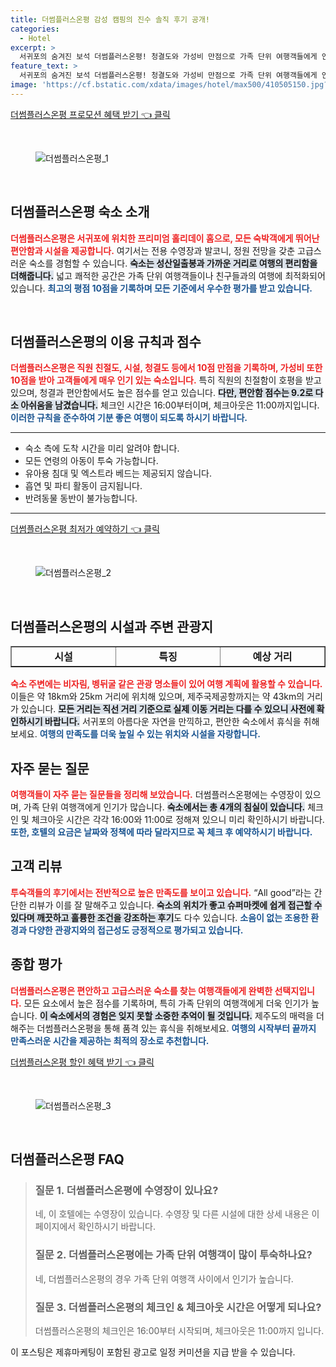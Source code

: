 ```yaml
---
title: 더썸플러스온평 감성 캠핑의 진수 솔직 후기 공개!
categories:
  - Hotel
excerpt: >
  서귀포의 숨겨진 보석 더썸플러스온평! 청결도와 가성비 만점으로 가족 단위 여행객들에게 인기 극치! 전용 수영장에서 편안한 휴식을 즐기고 인근 명소 탐방도 놓치지 마세요!
feature_text: >
  서귀포의 숨겨진 보석 더썸플러스온평! 청결도와 가성비 만점으로 가족 단위 여행객들에게 인기 극치! 전용 수영장에서 편안한 휴식을 즐기고 인근 명소 탐방도 놓치지 마세요!
image: 'https://cf.bstatic.com/xdata/images/hotel/max500/410505150.jpg?k=80c73f4503853c481df54fe7295746a7c014c331ef63091825e4af8da1282409&o=&hp=1'
---
```


<p><a class="modoo-button" href="https://tinyurl.com/27mk7djc" rel="nofollow noopener">더썸플러스온평 프로모션 혜택 받기 👈 클릭</a></p><br/>
<figure class="image"><img alt="더썸플러스온평_1" src="https://cf.bstatic.com/xdata/images/hotel/max1024x768/410505118.jpg?k=b985b2d649600421a8b3a99c7b20d36a63e343c2c4d628a7c649aaa37b8e5370&amp;o=&amp;hp=1"/></figure><br/>

<h2 data-ke-size="size26" id="더썸플러스온평_숙소_소개">더썸플러스온평 숙소 소개</h2>
<p data-ke-size="size16"><b><span style="color: #ee2323;">더썸플러스온평은 서귀포에 위치한 프리미엄 홀리데이 홈으로, 모든 숙박객에게 뛰어난 편안함과 시설을 제공합니다.</span></b> 여기서는 전용 수영장과 발코니, 정원 전망을 갖춘 고급스러운 숙소를 경험할 수 있습니다. <b><span style="background-color: #21538527;">숙소는 성산일출봉과 가까운 거리로 여행의 편리함을 더해줍니다.</span></b> 넓고 쾌적한 공간은 가족 단위 여행객들이나 친구들과의 여행에 최적화되어 있습니다. <b><span style="color: #1a5490;">최고의 평점 10점을 기록하며 모든 기준에서 우수한 평가를 받고 있습니다.</span></b></p>
<p data-ke-size="size16"> </p>
<h2 data-ke-size="size23" id="더썸플러스온평의_이용규칙과점수">더썸플러스온평의 이용 규칙과 점수</h2>
<p data-ke-size="size16"><b><span style="color: #ee2323;">더썸플러스온평은 직원 친절도, 시설, 청결도 등에서 10점 만점을 기록하며, 가성비 또한 10점을 받아 고객들에게 매우 인기 있는 숙소입니다.</span></b> 특히 직원의 친절함이 호평을 받고 있으며, 청결과 편안함에서도 높은 점수를 얻고 있습니다. <b><span style="background-color: #21538527;">다만, 편안함 점수는 9.2로 다소 아쉬움을 남겼습니다.</span></b> 체크인 시간은 16:00부터이며, 체크아웃은 11:00까지입니다. <b><span style="color: #1a5490;">이러한 규칙을 준수하여 기분 좋은 여행이 되도록 하시기 바랍니다.</span></b></p>
<hr contenteditable="false" data-ke-style="style5" data-ke-type="horizontalRule"/>
<ul data-ke-list-type="disc" style="list-style-type: disc;">
<li>숙소 측에 도착 시간을 미리 알려야 합니다.</li>
<li>모든 연령의 아동이 투숙 가능합니다.</li>
<li>유아용 침대 및 엑스트라 베드는 제공되지 않습니다.</li>
<li>흡연 및 파티 활동이 금지됩니다.</li>
<li>반려동물 동반이 불가능합니다.</li>
</ul>
<hr contenteditable="false" data-ke-style="style5" data-ke-type="horizontalRule"/>
<p><a class="modoo-button" href="https://tinyurl.com/27mk7djc" rel="nofollow noopener">더썸플러스온평 최저가 예약하기 👈 클릭</a></p><br/>
<figure class="image"><img alt="더썸플러스온평_2" src="https://cf.bstatic.com/xdata/images/hotel/max500/410505150.jpg?k=80c73f4503853c481df54fe7295746a7c014c331ef63091825e4af8da1282409&amp;o=&amp;hp=1"/></figure><br/>
<h2 data-ke-size="size23" id="더썸플러스온평의_시설과_주변관광지">더썸플러스온평의 시설과 주변 관광지</h2>
<table border="1" data-ke-align="alignLeft" data-ke-style="style16" style="border-collapse: collapse; width: 100%; height: 34px;">
<tbody>
<tr style="height: 17px;">
<td style="width: 33.3333%; text-align: center; height: 17px;"><b>시설</b></td>
<td style="width: 33.3333%; text-align: center; height: 17px;"><b>특징</b></td>
<td style="width: 33.3333%; text-align: center; height: 17px;"><b>예상 거리</b></td>
</tr>
<tr style="height: 17px;">
<td style="width: 33.3333%; text-align: center; height: 17px;">전용 수영장</td>
<td style="width: 33.3333%; text-align: center; height: 17px;">개인적인 공간에서의 수영 가능</td>
<td style="width: 33.3333%; text-align: center; height: 17px;">숙소 내</td>
</tr>
<tr>
<td style="width: 33.3333%; text-align: center;">테라스</td>
<td style="width: 33.3333%; text-align: center;">환상적인 전망 제공</td>
<td style="width: 33.3333%; text-align: center;">숙소 내</td>
</tr>
<tr>
<td style="width: 33.3333%; text-align: center;">주방 시설</td>
<td style="width: 33.3333%; text-align: center;">냉장고, 전자레인지 포함</td>
<td style="width: 33.3333%; text-align: center;">숙소 내</td>
</tr>
<tr>
<td style="width: 33.3333%; text-align: center;">주차장</td>
<td style="width: 33.3333%; text-align: center;">무료 전용 주차 가능</td>
<td style="width: 33.3333%; text-align: center;">숙소 내</td>
</tr>
</tbody>
</table>
<p data-ke-size="size16"><b><span style="color: #ee2323;">숙소 주변에는 비자림, 벵뒤굴 같은 관광 명소들이 있어 여행 계획에 활용할 수 있습니다.</span></b> 이들은 약 18km와 25km 거리에 위치해 있으며, 제주국제공항까지는 약 43km의 거리가 있습니다. <b><span style="background-color: #21538527;">모든 거리는 직선 거리 기준으로 실제 이동 거리는 다를 수 있으니 사전에 확인하시기 바랍니다.</span></b> 서귀포의 아름다운 자연을 만끽하고, 편안한 숙소에서 휴식을 취해보세요. <b><span style="color: #1a5490;">여행의 만족도를 더욱 높일 수 있는 위치와 시설을 자랑합니다.</span></b></p>
<h2 data-ke-size="size26" id="자주_묻는_질문">자주 묻는 질문</h2>
<p data-ke-size="size16"><b><span style="color: #ee2323;">여행객들이 자주 묻는 질문들을 정리해 보았습니다.</span></b> 더썸플러스온평에는 수영장이 있으며, 가족 단위 여행객에게 인기가 많습니다. <b><span style="background-color: #21538527;">숙소에서는 총 4개의 침실이 있습니다.</span></b> 체크인 및 체크아웃 시간은 각각 16:00와 11:00로 정해져 있으니 미리 확인하시기 바랍니다. <b><span style="color: #1a5490;">또한, 호텔의 요금은 날짜와 정책에 따라 달라지므로 꼭 체크 후 예약하시기 바랍니다.</span></b></p>
<h2 data-ke-size="size23" id="고객_리뷰">고객 리뷰</h2>
<p data-ke-size="size16"><b><span style="color: #ee2323;">투숙객들의 후기에서는 전반적으로 높은 만족도를 보이고 있습니다.</span></b> “All good”라는 간단한 리뷰가 이를 잘 말해주고 있습니다. <b><span style="background-color: #21538527;">숙소의 위치가 좋고 슈퍼마켓에 쉽게 접근할 수 있다며 깨끗하고 훌륭한 조건을 강조하는 후기</span></b>도 다수 있습니다. <b><span style="color: #1a5490;">소음이 없는 조용한 환경과 다양한 관광지와의 접근성도 긍정적으로 평가되고 있습니다.</span></b></p>
<h2 data-ke-size="size26" id="종합_평가">종합 평가</h2>
<p data-ke-size="size16"><b><span style="color: #ee2323;">더썸플러스온평은 편안하고 고급스러운 숙소를 찾는 여행객들에게 완벽한 선택지입니다.</span></b> 모든 요소에서 높은 점수를 기록하며, 특히 가족 단위의 여행객에게 더욱 인기가 높습니다. <b><span style="background-color: #21538527;">이 숙소에서의 경험은 잊지 못할 소중한 추억이 될 것입니다.</span></b> 제주도의 매력을 더해주는 더썸플러스온평을 통해 품격 있는 휴식을 취해보세요. <b><span style="color: #1a5490;">여행의 시작부터 끝까지 만족스러운 시간을 제공하는 최적의 장소로 추천합니다.</span></b></p>

<p><a class="modoo-button" href="https://tinyurl.com/27mk7djc" rel="nofollow noopener">더썸플러스온평 할인 혜택 받기 👈 클릭</a></p><br>

<figure class="image"><img src="https://cf.bstatic.com/xdata/images/hotel/max500/410505162.jpg?k=f0c0a90d8e1ec598f9873a7fa1b3fc2e01c45ca216db49fae5bf3a2fb631e15a&o=&hp=1" alt="더썸플러스온평_3"></figure><br>
<h2 id="더썸플러스온평_FAQ">더썸플러스온평 FAQ</h2>
<div itemscope="" itemtype="https://schema.org/FAQPage"> 
<blockquote> 
<div itemscope="" itemprop="mainEntity" itemtype="https://schema.org/Question"> 
<h3 id="질문_1" itemprop="name">질문 1. 더썸플러스온평에 수영장이 있나요? </h3> 
<div itemscope="" itemprop="acceptedAnswer" itemtype="https://schema.org/Answer"> 
<span itemprop="text"> 
<p>네, 이 호텔에는 수영장이 있습니다. 수영장 및 다른 시설에 대한 상세 내용은 이 페이지에서 확인하시기 바랍니다.</p> 
</span> 
</div> 
</div> 

<div itemscope="" itemprop="mainEntity" itemtype="https://schema.org/Question"> 
<h3 id="질문_2" itemprop="name">질문 2. 더썸플러스온평에는 가족 단위 여행객이 많이 투숙하나요? </h3> 
<div itemscope="" itemprop="acceptedAnswer" itemtype="https://schema.org/Answer"> 
<span itemprop="text"> 
<p>네, 더썸플러스온평의 경우 가족 단위 여행객 사이에서 인기가 높습니다.</p> 
</span> 
</div> 
</div> 

<div itemscope="" itemprop="mainEntity" itemtype="https://schema.org/Question"> 
<h3 id="질문_3" itemprop="name">질문 3. 더썸플러스온평의 체크인 & 체크아웃 시간은 어떻게 되나요? </h3> 
<div itemscope="" itemprop="acceptedAnswer" itemtype="https://schema.org/Answer"> 
<span itemprop="text"> 
<p>더썸플러스온평의 체크인은 16:00부터 시작되며, 체크아웃은 11:00까지 입니다.</p> 
</span> 
</div> 
</div> 
</blockquote> 
</div><p>이 포스팅은 제휴마케팅이 포함된 광고로 일정 커미션을 지급 받을 수 있습니다.</p>

